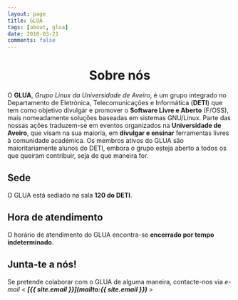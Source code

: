 ```yaml
---
layout: page
title: GLUA
tags: [about, glua]
date: 2016-03-21
comments: false
---
```


# <center>Sobre nós</center>

O **GLUA**, *Grupo Linux da Universidade de Aveiro*, é um grupo integrado no Departamento de Eletrónica, Telecomunicações e Informática (**DETI**) que tem como objetivo divulgar e promover o **Software Livre e Aberto** (F/OSS), mais nomeadamente soluções baseadas em sistemas GNU/Linux.
Parte das nossas ações traduzem-se em eventos organizados na **Universidade de Aveiro**, que visam na sua maioria, em **divulgar e ensinar** ferramentas livres à comunidade académica.
Os membros ativos do GLUA são maioritariamente alunos do DETI, embora o grupo esteja aberto a todos os que queiram contribuir, seja de que maneira for.

## Sede

O GLUA está sediado na sala **120 do DETI**.

## Hora de atendimento

O horário de atendimento do GLUA encontra-se **encerrado por tempo indeterminado**.

## Junta-te a nós!
Se pretende colaborar com o GLUA de alguma maneira, contacte-nos via *e-mail* < ___[{{ site.email }}](mailto:{{ site.email }})___ >
